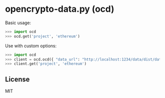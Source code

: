 # opencrypto-data.py (ocd)

Basic usage:

```python
>>> import ocd
>>> ocd.get('project', 'ethereum')
```

Use with custom options:

```python
>>> import ocd
>>> client = ocd.ocd({ "data_url": "http://localhost:1234/data/dist/data.json" })
>>> client.get('project', 'ethereum')
```

## License
MIT
